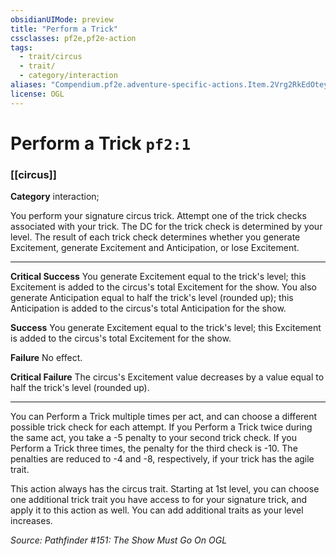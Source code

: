 ```yaml
---
obsidianUIMode: preview
title: "Perform a Trick"
cssclasses: pf2e,pf2e-action
tags:
  - trait/circus
  - trait/
  - category/interaction
aliases: "Compendium.pf2e.adventure-specific-actions.Item.2Vrg2RkEdOteyp5O"
license: OGL
---
```

# Perform a Trick `pf2:1`

### [[circus]]

**Category** interaction; 




You perform your signature circus trick. Attempt one of the trick checks associated with your trick. The DC for the trick check is determined by your level. The result of each trick check determines whether you generate Excitement, generate Excitement and Anticipation, or lose Excitement.

* * *

**Critical Success** You generate Excitement equal to the trick's level; this Excitement is added to the circus's total Excitement for the show. You also generate Anticipation equal to half the trick's level (rounded up); this Anticipation is added to the circus's total Anticipation for the show.

**Success** You generate Excitement equal to the trick's level; this Excitement is added to the circus's total Excitement for the show.

**Failure** No effect.

**Critical Failure** The circus's Excitement value decreases by a value equal to half the trick's level (rounded up).

* * *

You can Perform a Trick multiple times per act, and can choose a different possible trick check for each attempt. If you Perform a Trick twice during the same act, you take a -5 penalty to your second trick check. If you Perform a Trick three times, the penalty for the third check is -10. The penalties are reduced to -4 and -8, respectively, if your trick has the agile trait.

This action always has the circus trait. Starting at 1st level, you can choose one additional trick trait you have access to for your signature trick, and apply it to this action as well. You can add additional traits as your level increases.

*Source: Pathfinder #151: The Show Must Go On*
*OGL*